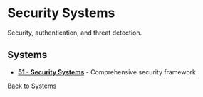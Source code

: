 # Security Systems

Security, authentication, and threat detection.

## Systems

- **[51 - Security Systems](51-security-systems.md)** - Comprehensive security framework

[Back to Systems](../README.md)
